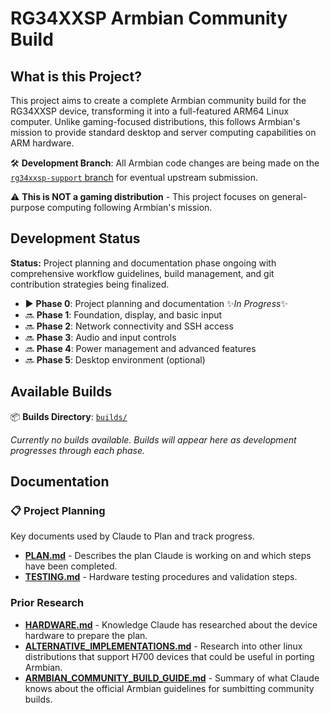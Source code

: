 # RG34XXSP Armbian Community Build

## What is this Project?

This project aims to create a complete Armbian community build for the RG34XXSP device, transforming it into a full-featured ARM64 Linux computer. Unlike gaming-focused distributions, this follows Armbian's mission to provide standard desktop and server computing capabilities on ARM hardware.

🛠️ **Development Branch**: All Armbian code changes are being made on the [`rg34xxsp-support` branch](https://github.com/armbian/build/compare/main...mitswan:build:rg34xxsp-support) for eventual upstream submission.

⚠️ **This is NOT a gaming distribution** - This project focuses on general-purpose computing following Armbian's mission.

## Development Status

**Status:** Project planning and documentation phase ongoing with comprehensive workflow guidelines, build management, and git contribution strategies being finalized.

- ▶️ **Phase 0**: Project planning and documentation ✨*In Progress*✨
- 🔜 **Phase 1**: Foundation, display, and basic input
- 🔜 **Phase 2**: Network connectivity and SSH access
- 🔜 **Phase 3**: Audio and input controls
- 🔜 **Phase 4**: Power management and advanced features
- 🔜 **Phase 5**: Desktop environment (optional)

## Available Builds

📦 **Builds Directory**: [`builds/`](builds/)

*Currently no builds available. Builds will appear here as development progresses through each phase.*

## Documentation

### 📋 Project Planning
Key documents used by Claude to Plan and track progress.
- **[PLAN.md](PLAN.md)** - Describes the plan Claude is working on and which steps have been completed. 
- **[TESTING.md](TESTING.md)** - Hardware testing procedures and validation steps.

### Prior Research
- **[HARDWARE.md](HARDWARE.md)** - Knowledge Claude has researched about the device hardware to prepare the plan.
- **[ALTERNATIVE_IMPLEMENTATIONS.md](ALTERNATIVE_IMPLEMENTATIONS.md)** - Research into other linux distributions that support H700 devices that could be useful in porting Armbian.
- **[ARMBIAN_COMMUNITY_BUILD_GUIDE.md](ARMBIAN_COMMUNITY_BUILD_GUIDE.md)** - Summary of what Claude knows about the official Armbian guidelines for sumbitting community builds.

